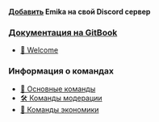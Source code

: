 **[Добавить](https://discord.com/oauth2/authorize?client_id=1089857134323306526&permissions=412656069750&scope=applications.commands%20bot) Emika на свой Discord сервер**


### [Документация на GitBook](https://emika.ehd.lol)

* [💜 Welcome](gitbook/README.md)

### Информация о командах

* [🌟 Основные команды](gitbook/cmds-info/general.md)
* [🛠 Команды модерации](gitbook/cmds-info/moderation.md)
* [💸 Команды экономики](gitbook/cmds-info/economy.md)